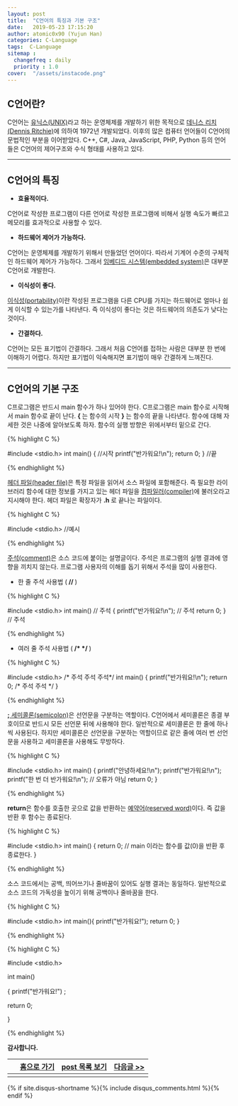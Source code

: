 ```yaml
---
layout: post
title:  "C언어의 특징과 기본 구조"
date:   2019-05-23 17:15:20
author: atomic0x90 (Yujun Han)
categories: C-Language
tags:  C-Language
sitemap :
  changefreq : daily
  priority : 1.0
cover:  "/assets/instacode.png"
---
```


## C언어란?
C언어는 [유닉스(UNIX)][0]라고 하는 운영체제를 개발하기 위한 목적으로 
[데니스 리치(Dennis Ritchie)][1]에 의하여 1972년 개발되었다.
이후의 많은 컴퓨터 언어들이 C언어의 문법적인 부분을 이어받았다.
C++, C#, Java, JavaScript, PHP, Python 등의 언어들은 C언어의 제어구조와 수식 형태를 사용하고 있다.

---

## C언어의 특징

* <strong>효율적이다.</strong>

C언어로 작성한 프로그램이 다른 언어로 작성한 프로그램에 비해서 실행 속도가 빠르고 메모리를 효과적으로 사용할 수 있다.

* <strong>하드웨어 제어가 가능하다.</strong>

C언어는 운영체제를 개발하기 위해서 만들었던 언어이다.
따라서 기계어 수준의 구체적인 하드웨어 제어가 가능하다.
그래서 [임베디드 시스템(embedded system)][2]은 대부분 C언어로 개발한다.

* <strong>이식성이 좋다.</strong>

[이식성(portability)][3]이란 작성된 프로그램을 다른 CPU를 가지는 하드웨어로 얼마나 쉽게 이식할 수 있는가를 나타낸다.
즉 이식성이 좋다는 것은 하드웨어의 의존도가 낮다는 것이다.

* <strong>간결하다.</strong>

C언어는 모든 표기법이 간결하다. 그래서 처음 C언어를 접하는 사람은 대부분 한 번에 이해하기 어렵다.
하지만 표기법이 익숙해지면 표기법이 매우 간결하게 느껴진다.

---

## C언어의 기본 구조

C프로그램은 반드시 main 함수가 하나 있어야 한다.
C프로그램은 main 함수로 시작해서 main 함수로 끝이 난다.
<strong> { </strong> 는 함수의 시작 <strong> } </strong> 는 함수의 끝을 나타낸다.
함수에 대해 자세한 것은 나중에 알아보도록 하자.
함수의 실행 방향은 위에서부터 밑으로 간다.

{% highlight C %}

#include <stdio.h>
int main()
{ //시작
	printf("반가워요!\n");
	return 0;
} //끝

{% endhighlight %}

[헤더 파일(header file)][4]은 특정 파일을 읽어서 소스 파일에 포함해준다.
즉 필요한 라이브러리 함수에 대한 정보를 가지고 있는 헤더 파일을 [컴파일러(compiler)][5]에 불러오라고 지시해야 한다.
헤더 파일은 확장자가 <strong> .h </strong> 로 끝나는 파일이다.

{% highlight C %}

#include <stdio.h> //예시

{% endhighlight %}

[주석(comment)][6]은 소스 코드에 붙이는 설명글이다.
주석은 프로그램의 실행 결과에 영향을 끼치지 않는다.
프로그램 사용자의 이해를 돕기 위해서 주석을 많이 사용한다.

* 한 줄 주석 사용법 (<strong> // </strong>)

{% highlight C %}

#include <stdio.h>
int main() // 주석
{
	printf("반가워요!\n"); // 주석
	return 0;
} // 주석

{% endhighlight %}

* 여러 줄 주석 사용법 (<strong> /* */ </strong>)

{% highlight C %}

#include <stdio.h>
/* 주석
	주석
주석*/
int main()
{
	printf("반가워요!\n");
	return 0;
/*
	주석
	주석
*/
}

{% endhighlight %}

<strong>;</strong>[ 세미콜론(semicolon)][7]은 선언문을 구분하는 역할이다.
C언어에서 세미콜론은 종결 부호이므로 반드시 모든 선언문 뒤에 사용해야 한다.
일반적으로 세미콜론은 한 줄에 하나씩 사용된다.
하지만 세미콜론은 선언문을 구분하는 역할이므로 같은 줄에 여러 번 선언문을 사용하고 세미콜론을 사용해도 무방하다.

{% highlight C %}

#include <stdio.h>
int main()
{
	printf("안녕하세요!\n");
	printf("반가워요!\n"); printf("한 번 더 반가워요!\n"); // 오류가 아님
	return 0;
}

{% endhighlight %}

<strong>return</strong>은 함수를 호출한 곳으로 값을 반환하는 [예약어(reserved word)][8]이다.
즉 값을 반환 후 함수는 종료된다.

{% highlight C %}

#include <stdio.h>
int main()
{
	return 0; // main 이라는 함수를 값(0)을 반환 후 종료한다.
}


{% endhighlight %}

소스 코드에서는 공백, 띄어쓰기나 줄바꿈이 있어도 실행 결과는 동일하다.
일반적으로 소스 코드의 가독성을 높이기 위해 공백이나 줄바꿈을 한다.

{% highlight C %}

#include <stdio.h>
int main(){
	printf("반가워요!");
	return 0;
}

{% endhighlight %}

{% highlight C %}

#include <stdio.h>

int main()

{
	printf("반가워요!")    ;


return 0;

}

{% endhighlight %}

<strong>감사합니다.</strong>

&nbsp;|[홈으로 가기][9]	|[post 목록 보기][10]	|[다음글 \>\>][11]
------|:------:		|:------:		|------:
|||



[0]: https://ko.wikipedia.org/wiki/유닉스 "wikipedia"
[1]: https://ko.wikipedia.org/wiki/데니스_리치 "wikipedia"
[2]: https://ko.wikipedia.org/wiki/임베디드_시스템 "wikipedia"
[3]: https://en.wikipedia.org/wiki/Software_portability "wikipedia"
[4]: https://ko.wikipedia.org/wiki/헤더_파일 "wikipedia"
[5]: https://ko.wikipedia.org/wiki/컴파일러 "wikipedia"
[6]: https://ko.wikipedia.org/wiki/주석_(프로그래밍) "wikipedia"
[7]: https://ko.wikipedia.org/wiki/쌍반점#컴퓨터에서의_사용 "wikipedia"
[8]: https://ko.wikipedia.org/wiki/예약어 "wikipedia"
[9]: https://atomic0x90.github.io/ "home"
[10]: https://atomic0x90.github.io/posts/ "posts"
[11]: https://atomic0x90.github.io/markdown/2019/05/24/markdown-Grammar-theorem.html "markdown 문법 정리"

{% if site.disqus-shortname %}{% include disqus_comments.html %}{% endif %}














